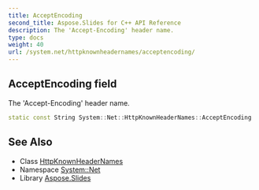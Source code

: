 ```yaml
---
title: AcceptEncoding
second_title: Aspose.Slides for C++ API Reference
description: The 'Accept-Encoding' header name.
type: docs
weight: 40
url: /system.net/httpknownheadernames/acceptencoding/
---
```

## AcceptEncoding field


The 'Accept-Encoding' header name.

```cpp
static const String System::Net::HttpKnownHeaderNames::AcceptEncoding
```

## See Also

* Class [HttpKnownHeaderNames](../)
* Namespace [System::Net](../../)
* Library [Aspose.Slides](../../../)